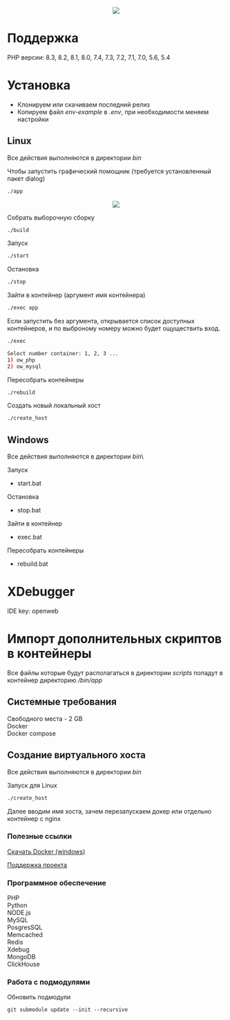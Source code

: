 <p align="center">
    <img src="https://sun9-11.userapi.com/RDoybNFs7mey2inq3razd81BsdSVaI547fVaOA/RF_7mZk-V7E.jpg">
</p>

# Поддержка
PHP версии: 8.3, 8.2, 8.1, 8.0, 7.4, 7.3, 7.2, 7.1, 7.0, 5.6, 5.4

# Установка
* Клонируем или скачиваем последний релиз
* Копируем файл *env-example* в *.env*, при необходимости меняем настройки

## Linux

Все действия выполняются в директории *bin*

Чтобы запустить графический помощник (требуется установленный пакет dialog)
```bash
./app
```
<p align="center">
    <img src="https://sun9-79.userapi.com/impg/8uScuaHdpEQB5HVFyoF5yJZdIQl1WBdsMT1VZg/pSw8HXu0j54.jpg?size=542x302&quality=95&sign=913f84780b2068d8933574a26b2b1f0d&type=album">
</p>

Собрать выборочную сборку
```bash
./build
```

Запуск
```bash
./start
```

Остановка
```bash
./stop
```

Зайти в контейнер (аргумент имя контейнера)
```bash
./exec app
```
Если запустить без аргумента, открывается список доступных контейнеров, и по выброному номеру можно будет ощуществить вход.
```bash
./exec
```
```bash
Select number container: 1, 2, 3 ...
1) ow_php
2) ow_mysql
```


Пересобрать контейнеры
```bash
./rebuild
```

Создать новый локальный хост
```bash
./create_host
```

## Windows

Все действия выполняются в директории *bin*\

Запуск
* start.bat

Остановка
* stop.bat

Зайти в контейнер
* exec.bat

Пересобрать контейнеры
* rebuild.bat

# XDebugger
IDE key: openweb

# Импорт дополнительных скриптов в контейнеры
Все файлы которые будут располагаться в директории *scripts* попадут в контейнер директорию */bin/app*

## Системные требования
Свободного места - 2 GB\
Docker\
Docker compose

## Создание виртуального хоста
Все действия выполняются в директории *bin*

Запуск для Linux
```bash
./create_host
```
Далее вводим имя хоста, зачем перезапускаем докер или отдельно контейнер с nginx

### Полезные ссылки
<a href="https://download.docker.com/win/stable/Docker%20Desktop%20Installer.exe">Скачать Docker (windows)</a>

<a href="https://reptily.ru/donate">Поддержка проекта</a>

### Программное обеспечение
PHP\
Python\
NODE.js\
MySQL\
PosgresSQL\
Memcached\
Redis\
Xdebug\
MongoDB \
ClickHouse

### Работа с подмодулями
Обновить подмодули
```
git submodule update --init --recursive
```
